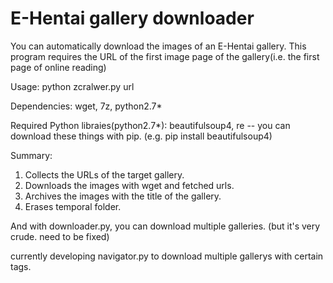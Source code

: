# E-Hentai gallery downloader

You can automatically download the images of an E-Hentai gallery.
This program requires the URL of the first image page of the gallery(i.e. the first page of online reading)

Usage: python zcralwer.py url

Dependencies: wget, 7z, python2.7*

Required Python libraies(python2.7*): beautifulsoup4, re
   -- you can download these things with pip. (e.g. pip install beautifulsoup4)


Summary:

1. Collects the URLs of the target gallery.
2. Downloads the images with wget and fetched urls.
3. Archives the images with the title of the gallery.
4. Erases temporal folder.


And with downloader.py, you can download multiple galleries. (but it's very crude. need to be fixed)

currently developing navigator.py to download multiple gallerys with certain tags.



